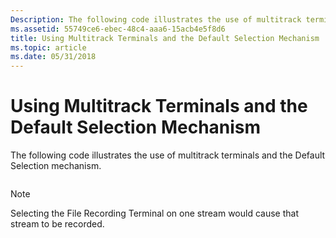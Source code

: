 ```yaml
---
Description: The following code illustrates the use of multitrack terminals and the Default Selection mechanism.
ms.assetid: 55749ce6-ebec-48c4-aaa6-15acb4e5f8d6
title: Using Multitrack Terminals and the Default Selection Mechanism
ms.topic: article
ms.date: 05/31/2018
---
```


# Using Multitrack Terminals and the Default Selection Mechanism

The following code illustrates the use of multitrack terminals and the Default Selection mechanism.


```C++

```



> [!Note]  
> Selecting the File Recording Terminal on one stream would cause that stream to be recorded.

 

 

 



